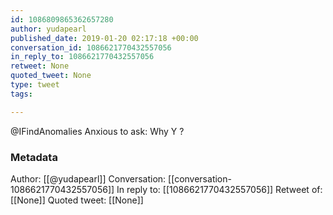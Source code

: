 ```yaml
---
id: 1086809865362657280
author: yudapearl
published_date: 2019-01-20 02:17:18 +00:00
conversation_id: 1086621770432557056
in_reply_to: 1086621770432557056
retweet: None
quoted_tweet: None
type: tweet
tags:

---
```


@IFindAnomalies Anxious to ask: Why Y ?

### Metadata

Author: [[@yudapearl]]
Conversation: [[conversation-1086621770432557056]]
In reply to: [[1086621770432557056]]
Retweet of: [[None]]
Quoted tweet: [[None]]
